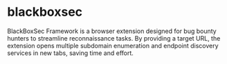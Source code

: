 # blackboxsec
BlackBoxSec Framework is a browser extension designed for bug bounty hunters to streamline reconnaissance tasks. By providing a target URL, the extension opens multiple subdomain enumeration and endpoint discovery services in new tabs, saving time and effort.
